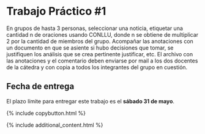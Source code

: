 # Trabajo Práctico #1

En grupos de hasta 3 personas, seleccionar una noticia, etiquetar una cantidad n de oraciones usando CONLLU, donde n se obtiene de multiplicar 2 por la cantidad de miembros del grupo. Acompañar las anotaciones con un documento en que se asiente si hubo decisiones que tomar, se justifiquen los análisis que se crea pertinente justificar, etc. El archivo con las anotaciones y el comentario deben enviarse por mail a los dos docentes de la cátedra y con copia a todos los integrantes del grupo en cuestión.

## Fecha de entrega

El plazo límite para entregar este trabajo es el **sábado 31 de mayo**.

{% include copybutton.html %}

{% include additional_content.html %}
